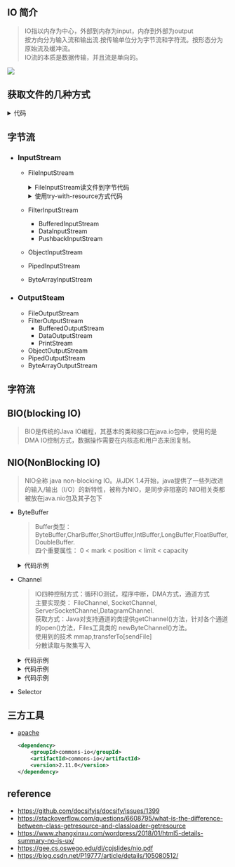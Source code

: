 ## IO 简介
> IO指以内存为中心，外部到内存为input，内存到外部为output<br>
> 按方向分为输入流和输出流.按传输单位分为字节流和字符流。按形态分为原始流及缓冲流。<br>
> IO流的本质是数据传输，并且流是单向的。<br>

![](../../.images/iostream.png )

## 获取文件的几种方式

<details><summary>代码</summary>

```java
@Test
public void getFile(){
    // 1，直接获取项目路径下的文件
    File file = new File("pom.xml");
    // 2，获取resources里面的文件
    File file1 = new File("src/main/resources/log4j.properties");

    // 3，类加载器加载文件方式1,多一个resolveName
    URL resource = this.getClass().getResource("../res/yqgz.cer");
    // 4，类加载器加载文件方式2
    URL resource1 = this.getClass().getClassLoader().getResource("_base/io/res/yqgz.cer");
}
```
</details>

## 字节流
* ### InputStream
    + FileInputStream
        <details><summary>FileInputStream读文件到字节代码</summary>

        ```java
        @Test
        public void demoWithoutTryWithResource(){
            // URL resource = this.getClass().getClassLoader().getResource("../../yqgz.cer");
            // File file = new File(resource.toURI());
            URL resource = this.getClass().getResource("../../res/yqgz.cer");
            File file = new File(resource.getFile());
            InputStream ins = null;
            ByteArrayOutputStream byteArrayOutputStream;
            try {
                System.out.println(file.isFile() ? file.length() : 0);
                ins = new FileInputStream(file);
                byteArrayOutputStream = new ByteArrayOutputStream();
                byte[] data = new byte[1024];
                int len = 0;
                while((len = ins.read(data)) != -1){
                    byteArrayOutputStream.write(data, 0, len);
                }
            System.out.println(byteArrayOutputStream.toByteArray().length);
            } catch (Exception e) {
                e.printStackTrace();
            }finally {
                if(ins != null){
                    try {
                        ins.close();
                    } catch (IOException e) {
                        throw new RuntimeException(e);
                    }
                }
            }
        }
        ```
        </details>

        <details><summary>使用try-with-resource方式代码</summary>

        ```java
        @Test
        public void demoWithTryWithResource(){
            URL resource = this.getClass().getResource("../../res/yqgz.cer");
            File file = new File(resource.getFile());
            try (InputStream ins = new FileInputStream(file)){
                // file.length() 与后面读取到的字节数一致。都是1583
                System.out.println(file.isFile() ? file.length() : 0);
                byte[] data = new byte[1024 * 2];
                int count = ins.read(data);
                System.out.println(count);
            } catch (Exception e) {
                e.printStackTrace();
            }
        } 
        ```
        </details>
    + FilterInputStream
        + BufferedInputStream
        + DataInputStream
        + PushbackInputStream
    + ObjectInputStream
    + PipedInputStream
    + ByteArrayInputStream

* ### OutputSteam
    + FileOutputStream
    + FilterOutputStream
        - BufferedOutputStream
        - DataOutputStream
        - PrintStream
    + ObjectOutputStream
    + PipedOutputStream
    + ByteArrayOutputStream

## 字符流

## BIO(blocking IO)
> BIO是传统的Java IO编程，其基本的类和接口在java.io包中，使用的是DMA IO控制方式，数据操作需要在内核态和用户态来回复制。

## NIO(NonBlocking IO)
> NIO全称 java non-blocking IO。从JDK 1.4开始，java提供了一些列改进的输入/输出（I/O）的新特性，被称为NIO，是同步非阻塞的
NIO相关类都被放在java.nio包及其子包下
* ByteBuffer

    > Buffer类型：ByteBuffer,CharBuffer,ShortBuffer,IntBuffer,LongBuffer,FloatBuffer,DoubleBuffer.<br>
    > 四个重要属性： 0 < mark < position < limit < capacity
  
    <details><summary>代码示例</summary>
  
    ```java
    ByteBuffer byteBuffer = ByteBuffer.allocate(16);
    print(byteBuffer);

    String str = "hello";
    byteBuffer.put(str.getBytes());
    print(byteBuffer);

    /*<切换成读模式>_12302_2020-02-02_*/
    byteBuffer.flip();
    print(byteBuffer);

    byte[] dst = new byte[byteBuffer.limit()];
    byteBuffer.get(dst,0,dst.length);
    System.out.println(new String(dst));
    print(byteBuffer);

    /*<rewind 可以将position 的位置倒回>_12302_2020-02-02_*/
    byteBuffer.rewind();
    print(byteBuffer);

    /*<mark, reset _draft.test>_12302_2020-02-02_*/
    byteBuffer.get(dst,0,2);
    System.out.println(new String(dst,0,2));
    byteBuffer.mark();
    byteBuffer.get(dst,0,2);
    System.out.println(new String(dst,0,2));
    print(byteBuffer);
    byteBuffer.reset();
    print(byteBuffer);

    byteBuffer.rewind();
    print(byteBuffer);

    byteBuffer.clear();
    print(byteBuffer);
    System.out.println((char)byteBuffer.get());

    /* _12302_2022/10/21_< compact,压缩缓冲空间，将剩余未读的拷贝到前开头，并且将position的位置放到剩余字节后面。limit = capacity, discard mark > */
    
    ```
    </details>
    
* Channel
    > IO四种控制方式：循环IO测试，程序中断，DMA方式，通道方式 <br>
    > 主要实现类： FileChannel, SocketChannel, ServerSocketChannel,DatagramChannel. <br>
    > 获取方式：Java对支持通道的类提供getChannel()方法，针对各个通道的open()方法，Files工具类的 newByteChannel()方法。 <br>
    > 使用到的技术 mmap,transferTo[sendFile] <br>
    > 分散读取与聚集写入

    <details><summary>代码示例</summary>

    ```java
    @Test
    public void readByteWithSupportChannelClass(){
        try(
                FileInputStream fis = new FileInputStream(this.getClass().getResource("../../res/2.png").getFile());
                FileChannel channel = fis.getChannel();
                ByteArrayOutputStream arrayOut = new ByteArrayOutputStream()
        ){
            ByteBuffer buffer = ByteBuffer.allocate(1024);
            while (channel.read(buffer) != -1){
                buffer.flip();
                byte[] data = new byte[buffer.limit()];
                buffer.get(data,0,data.length);
                arrayOut.write(data);
                buffer.clear();
            }
            // 获取到读到的字节
            System.out.println(arrayOut.toByteArray().length);
        }catch (Exception e) { e.printStackTrace(); }
    }
    ```
    </details>

    <details><summary>代码示例</summary>

    ```java
    @Test
    public void readByteWithOpenMethodAndMappedByteBuffer(){
        try(
                FileChannel inChannel = FileChannel.open(Paths.get(this.getClass().getResource("../../res/2.png").getFile()),
                        StandardOpenOption.READ);
                ByteArrayOutputStream arrayOut = new ByteArrayOutputStream()
        ){
            MappedByteBuffer mBuf = inChannel.map(FileChannel.MapMode.READ_ONLY, 0, inChannel.size());
            byte[] data = new byte[mBuf.limit()];
            mBuf.get(data);
            arrayOut.write(data);
            System.out.println(arrayOut.toByteArray().length);
        }catch (Exception e) { e.printStackTrace();}
    }
    ```
    </details>

    <details><summary>代码示例</summary>

    ```java
    @Test
    public void transferTo(){
        try( FileChannel inChannel = FileChannel.open(
                Paths.get(this.getClass().getResource("../../res/2.png").getFile()),StandardOpenOption.READ);
             FileChannel outChannel = FileChannel.open(
                Paths.get("/tmp/3.png"), StandardOpenOption.CREATE, StandardOpenOption.WRITE)
        ){
            inChannel.transferTo(0 , inChannel.size(), outChannel);
        }catch (Exception e) { e.printStackTrace(); }
    }
    ```
    </details>

* Selector



## 三方工具
* [apache](https://commons.apache.org/proper/commons-io/dependency-info.html)
    ```xml
    <dependency>
        <groupId>commons-io</groupId>
        <artifactId>commons-io</artifactId>
        <version>2.11.0</version>
    </dependency>
    ```

## reference
- https://github.com/docsifyjs/docsify/issues/1399
- https://stackoverflow.com/questions/6608795/what-is-the-difference-between-class-getresource-and-classloader-getresource
- https://www.zhangxinxu.com/wordpress/2018/01/html5-details-summary-no-js-ux/
- https://gee.cs.oswego.edu/dl/cpjslides/nio.pdf
- https://blog.csdn.net/P19777/article/details/105080512/
